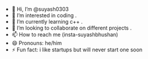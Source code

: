- 👋 Hi, I’m @suyash0303
- 👀 I’m interested in coding .
- 🌱 I’m currently learning c++ .
- 💞️ I’m looking to collaborate on different projects .
- 📫 How to reach me (insta-suyashbhushan)
- 😄 Pronouns: he/him
- ⚡ Fun fact: i like startups but will never start one soon

<!---
suyash0303/suyash0303 is a ✨ special ✨ repository because its `README.md` (this file) appears on your GitHub profile.
You can click the Preview link to take a look at your changes.
--->
